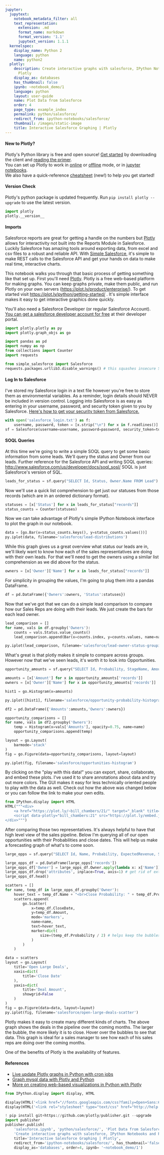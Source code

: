 ```yaml
---
jupyter:
  jupytext:
    notebook_metadata_filter: all
    text_representation:
      extension: .md
      format_name: markdown
      format_version: '1.1'
      jupytext_version: 1.1.1
  kernelspec:
    display_name: Python 2
    language: python
    name: python2
  plotly:
    description: Create interactive graphs with salesforce, IPython Notebooks and
      Plotly
    display_as: databases
    has_thumbnail: false
    ipynb: ~notebook_demo/1
    language: python
    layout: user-guide
    name: Plot Data from Salesforce
    order: 4
    page_type: example_index
    permalink: python/salesforce/
    redirect_from: ipython-notebooks/salesforce/
    thumbnail: /images/static-image
    title: Interactive Salesforce Graphing | Plotly
---
```


#### New to Plotly?
Plotly's Python library is free and open source! [Get started](https://plot.ly/python/getting-started/) by downloading the client and [reading the primer](https://plot.ly/python/getting-started/).
<br>You can set up Plotly to work in [online](https://plot.ly/python/getting-started/#initialization-for-online-plotting) or [offline](https://plot.ly/python/getting-started/#initialization-for-offline-plotting) mode, or in [jupyter notebooks](https://plot.ly/python/getting-started/#start-plotting-online).
<br>We also have a quick-reference [cheatsheet](https://images.plot.ly/plotly-documentation/images/python_cheat_sheet.pdf) (new!) to help you get started!
#### Version Check
Plotly's python package is updated frequently. Run `pip install plotly --upgrade` to use the latest version.

```python
import plotly
plotly.__version__
```

#### Imports
Salesforce reports are great for getting a handle on the numbers but [Plotly](https://plot.ly/) allows for interactivity not built into the Reports Module in Salesforce. Luckily Salesforce has amazing tools around exporting data, from excel and csv files to a robust and reliable API. With [Simple Salesforce](https://github.com/neworganizing/simple-salesforce), it's simple to make REST calls to the Salesforce API and get your hands on data to make real time, interactive charts.

This notebook walks you through that basic process of getting something like that set up.
First you'll need [Plotly](https://plot.ly/). Plotly is a free web-based platform for making graphs. You can keep graphs private, make them public, and run Plotly on your own servers (https://plot.ly/product/enterprise/). To get started visit https://plot.ly/python/getting-started/ . It's simple interface makes it easy to get interactive graphics done quickly.

You'll also need a Salesforce Developer (or regular Salesforce Account). [You can get a salesforce developer account for free](https://developer.salesforce.com/signup) at their developer portal.

```python
import plotly.plotly as py
import plotly.graph_objs as go

import pandas as pd
import numpy as np
from collections import Counter
import requests

from simple_salesforce import Salesforce
requests.packages.urllib3.disable_warnings() # this squashes insecure SSL warnings - DO NOT DO THIS ON PRODUCTION!
```

#### Log In to Salesforce
I've stored my Salesforce login in a text file however you're free to store them as environmental variables. As a reminder, login details should NEVER be included in version control. Logging into Salesforce is as easy as entering in your username, password, and security token given to you by Salesforce. [Here's how to get your security token from Salesforce.](https://help.salesforce.com/apex/HTViewHelpDoc?id=user_security_token.htm)

```python
with open('salesforce_login.txt') as f:
    username, password, token = [x.strip("\n") for x in f.readlines()]
sf = Salesforce(username=username, password=password, security_token=token)
```

#### SOQL Queries
At this time we're going to write a simple SOQL query to get some basic information from some leads. We'll query the status and Owner from our leads. Further reference for the Salesforce API and writing SOQL queries: http://www.salesforce.com/us/developer/docs/soql_sosl/ SOQL is just Salesforce's version of SQL.

```python
leads_for_status = sf.query("SELECT Id, Status, Owner.Name FROM Lead")
```

Now we'll use a quick list comprehension to get just our statuses from those records (which are in an ordered dictionary format).

```python
statuses = [x['Status'] for x in leads_for_status["records"]]
status_counts = Counter(statuses)
```

Now we can take advantage of Plotly's simple IPython Notebook interface to plot the graph in our notebook.

```python
data = [go.Bar(x=status_counts.keys(), y=status_counts.values())]
py.iplot(data, filename='salesforce/lead-distributions')
```

While this graph gives us a great overview what status our leads are in, we'll likely want to know how each of the sales representatives are doing with their own leads. For that we'll need to get the owners using a similar list comprehension as we did above for the status.

```python
owners = [x['Owner']['Name'] for x in leads_for_status["records"]]
```

For simplicity in grouping the values, I'm going to plug them into a pandas DataFrame.

```python
df = pd.DataFrame({'Owners':owners, 'Status':statuses})
```

Now that we've got that we can do a simple lead comparison to compare how our Sales Reps are doing with their leads. We just create the bars for each lead owner.

```python
lead_comparison = []
for name, vals in df.groupby('Owners'):
    counts = vals.Status.value_counts()
    lead_comparison.append(Bar(x=counts.index, y=counts.values, name=name))
```

```python
py.iplot(lead_comparison, filename='salesforce/lead-owner-status-groupings')
```

What's great is that plotly makes it simple to compare across groups. However now that we've seen leads, it's worth it to look into Opportunities.

```python
opportunity_amounts = sf.query("SELECT Id, Probability, StageName, Amount, Owner.Name FROM Opportunity WHERE AMOUNT < 10000")
```

```python
amounts = [x['Amount'] for x in opportunity_amounts['records']]
owners = [x['Owner']['Name'] for x in opportunity_amounts['records']]
```

```python
hist1 = go.Histogram(x=amounts)
```

```python
py.iplot([hist1], filename='salesforce/opportunity-probability-histogram')
```

```python
df2 = pd.DataFrame({'Amounts':amounts,'Owners':owners})
```

```python
opportunity_comparisons = []
for name, vals in df2.groupby('Owners'):
    temp = Histogram(x=vals['Amounts'], opacity=0.75, name=name)
    opportunity_comparisons.append(temp)
```

```python
layout = go.Layout(
    barmode='stack'
)
fig = go.Figure(data=opportunity_comparisons, layout=layout)
```

```python
py.iplot(fig, filename='salesforce/opportunities-histogram')
```

By clicking on the "play with this data!" you can export, share, collaborate, and embed these plots. I've used it to share annotations about data and try out more colors. The GUI makes it easy for less technically oriented people to play with the data as well. Check out how the above was changed below or you can follow the link to make your own edits.

```python
from IPython.display import HTML
HTML("""<div>
    <a href="https://plot.ly/~bill_chambers/21/" target="_blank" title="Chuck vs Bill Sales Amounts" style="display: block; text-align: center;"><img src="https://plot.ly/~bill_chambers/21.png" alt="Chuck vs Bill Sales Amounts" style="max-width: 100%;width: 1368px;"  width="1368" onerror="this.onerror=null;this.src='https://plot.ly/404.png';" /></a>
    <script data-plotly="bill_chambers:21" src="https://plot.ly/embed.js" async></script>
</div>""")
```

After comparing those two representatives. It's always helpful to have that high level view of the sales pipeline. Below I'm querying all of our open opportunities with their Probabilities and close dates. This will help us make a forecasting graph of what's to come soon.

```python
large_opps = sf.query("SELECT Id, Name, Probability, ExpectedRevenue, StageName, Amount, CloseDate, Owner.Name FROM Opportunity WHERE StageName NOT IN ('Closed Lost', 'Closed Won') AND Amount > 5000")
```

```python
large_opps_df = pd.DataFrame(large_opps['records'])
large_opps_df['Owner'] = large_opps_df.Owner.apply(lambda x: x['Name']) # just extract owner name
large_opps_df.drop('attributes', inplace=True, axis=1) # get rid of extra return data from Salesforce
large_opps_df.head()
```

```python
scatters = []
for name, temp_df in large_opps_df.groupby('Owner'):
    hover_text = temp_df.Name + "<br>Close Probability: " + temp_df.Probability.map(str) + "<br>Stage:" + temp_df.StageName
    scatters.append(
        go.Scatter(
            x=temp_df.CloseDate,
            y=temp_df.Amount,
            mode='markers',
            name=name,
            text=hover_text,
            marker=dict(
                size=(temp_df.Probability / 2) # helps keep the bubbles of managable size
            )
        )
    )
```

```python
data = scatters
layout = go.Layout(
    title='Open Large Deals',
    xaxis=dict(
        title='Close Date'
    ),
    yaxis=dict(
        title='Deal Amount',
        showgrid=False
    )
)
fig = go.Figure(data=data, layout=layout)
py.iplot(fig, filename='salesforce/open-large-deals-scatter')
```

Plotly makes it easy to create many different kinds of charts. The above graph shows the deals in the pipeline over the coming months. The larger the bubble, the more likely it is to close. Hover over the bubbles to see that data. This graph is ideal for a sales manager to see how each of his sales reps are doing over the coming months.

One of the benefits of Plotly is the availability of features.

#### References

- [Live update Plotly graphs in Python with cron jobs](http://moderndata.plot.ly/update-plotly-charts-with-cron-jobs-and-python/)
- [Graph mysql data with Plotly and Python](http://moderndata.plot.ly/graph-data-from-mysql-database-in-python/)
- [More on creating web-based visualizations in Python with Plotly](https://plot.ly/python/)

```python
from IPython.display import display, HTML

display(HTML('<link href="//fonts.googleapis.com/css?family=Open+Sans:600,400,300,200|Inconsolata|Ubuntu+Mono:400,700" rel="stylesheet" type="text/css" />'))
display(HTML('<link rel="stylesheet" type="text/css" href="http://help.plot.ly/documentation/all_static/css/ipython-notebook-custom.css">'))

! pip install git+https://github.com/plotly/publisher.git --upgrade
import publisher
publisher.publish(
    'salesforce.ipynb', 'python/salesforce/', 'Plot Data from Salesforce',
    'Create interactive graphs with salesforce, IPython Notebooks and Plotly',
    title='Interactive Salesforce Graphing | Plotly',
    redirect_from='ipython-notebooks/salesforce/', has_thumbnail='false', language='python', page_type='example_index',
    display_as='databases', order=4, ipynb= '~notebook_demo/1')
```

```python

```
